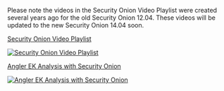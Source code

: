 Please note the videos in the Security Onion Video Playlist were created several years ago for the old Security Onion 12.04.  These videos will be updated to the new Security Onion 14.04 soon.

[Security Onion Video Playlist](https://www.youtube.com/watch?v=dyLbgrdagaA&list=PLMN5wm-C5YjyieO63g8LbaiWTSJRj0DBe)

[![Security Onion Video Playlist](http://img.youtube.com/vi/dyLbgrdagaA/0.jpg)](https://www.youtube.com/watch?v=dyLbgrdagaA&list=PLMN5wm-C5YjyieO63g8LbaiWTSJRj0DBe)

[Angler EK Analysis with Security Onion](https://youtu.be/1qUF3Bv7dIQ)

[![Angler EK Analysis with Security Onion](http://img.youtube.com/vi/1qUF3Bv7dIQ/0.jpg)](https://www.youtube.com/watch?v=1qUF3Bv7dIQ)